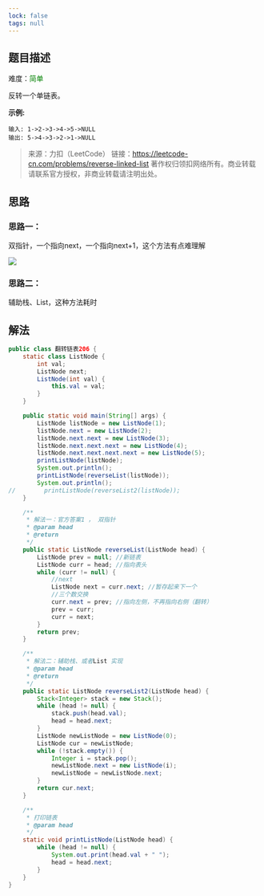 ```yaml
---
lock: false
tags: null
---
```

## 题目描述

难度：<span style="color:green">简单</span>

反转一个单链表。

**示例:**

```
输入: 1->2->3->4->5->NULL
输出: 5->4->3->2->1->NULL
```

> 来源：力扣（LeetCode）
> 链接：https://leetcode-cn.com/problems/reverse-linked-list
> 著作权归领扣网络所有。商业转载请联系官方授权，非商业转载请注明出处。

## 思路

### 思路一：

双指针，一个指向next，一个指向next+1，这个方法有点难理解

![](https://pic.leetcode-cn.com/7d8712af4fbb870537607b1dd95d66c248eb178db4319919c32d9304ee85b602-%E8%BF%AD%E4%BB%A3.gif)

### 思路二：

辅助栈、List，这种方法耗时

## 解法

```java
public class 翻转链表206 {
    static class ListNode {
        int val;
        ListNode next;
        ListNode(int val) {
            this.val = val;
        }
    }

    public static void main(String[] args) {
        ListNode listNode = new ListNode(1);
        listNode.next = new ListNode(2);
        listNode.next.next = new ListNode(3);
        listNode.next.next.next = new ListNode(4);
        listNode.next.next.next.next = new ListNode(5);
        printListNode(listNode);
        System.out.println();
        printListNode(reverseList(listNode));
        System.out.println();
//        printListNode(reverseList2(listNode));
    }

    /** 
     * 解法一：官方答案1 ， 双指针
     * @param head
     * @return
     */
    public static ListNode reverseList(ListNode head) {
        ListNode prev = null; //新链表
        ListNode curr = head; //指向表头
        while (curr != null) {
            //next
            ListNode next = curr.next; //暂存起来下一个
            //三个数交换
            curr.next = prev; //指向左侧，不再指向右侧（翻转）
            prev = curr;
            curr = next;
        }
        return prev;
    }

    /**
     * 解法二：辅助栈、或者List 实现
     * @param head
     * @return
     */
    public static ListNode reverseList2(ListNode head) {
        Stack<Integer> stack = new Stack();
        while (head != null) {
            stack.push(head.val);
            head = head.next;
        }
        ListNode newListNode = new ListNode(0);
        ListNode cur = newListNode;
        while (!stack.empty()) {
            Integer i = stack.pop();
            newListNode.next = new ListNode(i);
            newListNode = newListNode.next;
        }
        return cur.next;
    }

    /**
     * 打印链表
     * @param head
     */
    static void printListNode(ListNode head) {
        while (head != null) {
            System.out.print(head.val + " ");
            head = head.next;
        }
    }
}
```